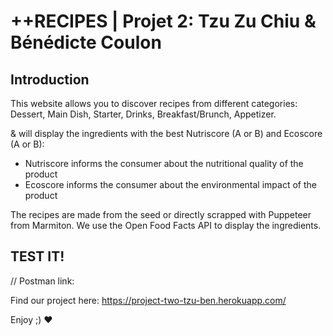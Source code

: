 # ++RECIPES | Projet 2: Tzu Zu Chiu & Bénédicte Coulon

## Introduction

This website allows you to discover recipes from different categories:
Dessert,
Main Dish,
Starter,
Drinks,
Breakfast/Brunch,
Appetizer.

& will display the ingredients with the best Nutriscore (A or B) and Ecoscore (A or B):

- Nutriscore informs the consumer about the nutritional quality of the product
- Ecoscore informs the consumer about the environmental impact of the product

The recipes are made from the seed or directly scrapped with Puppeteer from Marmiton.
We use the Open Food Facts API to display the ingredients.

## TEST IT!

// Postman link:

Find our project here: https://project-two-tzu-ben.herokuapp.com/

Enjoy ;) :heart:
